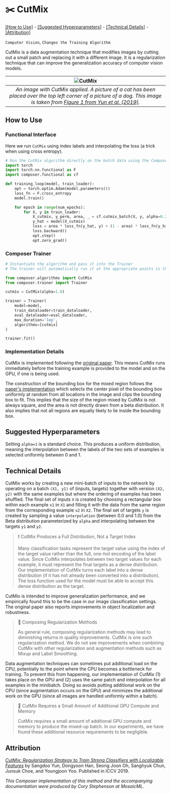 # ✂️ CutMix

[\[How to Use\]](#how-to-use) - [\[Suggested Hyperparameters\]](#suggested-hyperparameters) - [\[Technical Details\]](#technical-details) - [\[Attribution\]](#attribution)

`Computer Vision`, `Changes the Training Algorithm`

CutMix is a data augmentation technique that modifies images by cutting out a small patch and replacing it with a different image.
It is a regularization technique that can improve the generalization accuracy of computer
vision models.

| ![CutMix](https://storage.googleapis.com/docs.mosaicml.com/images/methods/cutmix.png) |
|:--:
|*An image with CutMix applied. A picture of a cat has been placed over the top left corner of a picture of a dog. This image is taken from [Figure 1 from Yun et al. (2019)](https://arxiv.org/abs/1905.04899).*|

## How to Use

### Functional Interface

Here we run `CutMix` using index labels and interpolating the loss (a trick when using cross entropy).
```python
# Run the CutMix algorithm directly on the batch data using the Composer functional API
import torch
import torch.nn.functional as F
import composer.functional as cf

def training_loop(model, train_loader):
    opt = torch.optim.Adam(model.parameters())
    loss_fn = F.cross_entropy
    model.train()

    for epoch in range(num_epochs):
        for X, y in train_loader:
            X_cutmix, y_perm, area, _ = cf.cutmix_batch(X, y, alpha=0.2)
            y_hat = model(X_cutmix)
            loss = area * loss_fn(y_hat, y) + (1 - area) * loss_fn(y_hat, y_perm)
            loss.backward()
            opt.step()
            opt.zero_grad()
```

### Composer Trainer

<!--pytest.mark.gpu-->
<!--
```python
from torch.utils.data import DataLoader
from tests.common import RandomClassificationDataset, SimpleModel

model = SimpleModel()
train_dataloader = DataLoader(RandomClassificationDataset())
eval_dataloader = DataLoader(RandomClassificationDataset())
```
-->
<!--pytest-codeblocks:cont-->
```python
# Instantiate the algorithm and pass it into the Trainer
# The trainer will automatically run it at the appropriate points in the training loop

from composer.algorithms import CutMix
from composer.trainer import Trainer

cutmix = CutMix(alpha=1.0)

trainer = Trainer(
    model=model,
    train_dataloader=train_dataloader,
    eval_dataloader=eval_dataloader,
    max_duration='1ep',
    algorithms=[cutmix]
)

trainer.fit()
```

### Implementation Details

CutMix is implemented following the [original paper](https://arxiv.org/abs/1905.04899). This means CutMix runs immediately before the training example is provided to the model and on the GPU, if one is being used.

The construction of the bounding box for the mixed region follows the [paper's implementation](https://github.com/clovaai/CutMix-PyTorch) which selects the center pixel of the bounding box uniformly at random from all locations in the image and clips the bounding box to fit. This implies that the size of the region mixed by CutMix is not always square, and the area is not directly drawn from a beta distribution. It also implies that not all regions are equally likely to lie inside the bounding box.

## Suggested Hyperparameters

Setting `alpha=1` is a standard choice. This produces a uniform distribution, meaning the interpolation between the labels of the two sets of examples is selected uniformly between 0 and 1.

## Technical Details

CutMix works by creating a new mini-batch of inputs to the network by operating on a batch `(X1, y1)` of (inputs, targets) together with version `(X2, y2)` with the same examples but where the ordering of examples has been shuffled.
The final set of inputs `X` is created by choosing a rectangular box within each example `x1` in `X1` and filling it with the data from the same region from the corresponding example `x2` in `X2`.
The final set of targets `y` is created by sampling a value `interpolation` (between 0.0 and 1.0) from the Beta distribution parameterized by `alpha` and interpolating between the targets `y1` and `y2`.


> ❗ CutMix Produces a Full Distribution, Not a Target Index
>
> Many classification tasks represent the target value using the index of the target value rather than the full, one-hot encoding of the label value.
> Since CutMix interpolates between two target values for each example, it must represent the final targets as a dense distribution.
> Our implementation of CutMix turns each label into a dense distribution (if it has not already been converted into a distribution).
> The loss function used for the model must be able to accept this dense distribution as the target.

CutMix is intended to improve generalization performance, and we empirically found this to be the case in our image classification settings. The original paper also reports improvements in object localization and robustness.



> 🚧 Composing Regularization Methods
>
> As general rule, composing regularization methods may lead to diminishing returns in quality improvements. CutMix is one such regularization method. We do not see improvements when combining CutMix with other regularization and augmentation methods such as Mixup and Label Smoothing.

Data augmentation techniques can sometimes put additional load on the CPU, potentially to the point where the CPU becomes a bottleneck for training.
To prevent this from happening, our implementation of CutMix (1) takes place on the GPU and (2) uses the same patch and interpolation for all examples in the minibatch.
Doing so avoids putting additional work on the CPU (since augmentation occurs on the GPU) and minimizes the additional work on the GPU (since all images are handled uniformly within a batch).

> 🚧 CutMix Requires a Small Amount of Additional GPU Compute and Memory
>
> CutMix requires a small amount of additional GPU compute and memory to produce the mixed-up batch.
> In our experiments, we have found these additional resource requirements to be negligible.

## Attribution

[*CutMix: Regularization Strategy to Train Strong Classifiers with Localizable Features*](https://arxiv.org/abs/1905.04899) by Sangdoo Yun, Dongyoon Han, Seong Joon Oh, Sanghyuk Chun, Junsuk Choe, and Youngjoon Yoo. Published in ICCV 2019.

*This Composer implementation of this method and the accompanying documentation were produced by Cory Stephenson at MosaicML.*
